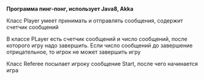 **Программа пинг-понг, использует Java8, Akka**


Класс Player умеет принимать и отправлять сообщения, 
содержит счетчик сообщений

В классе PLayer есть счетчик сообщений и число сообщений, после которого 
игру надо завершить. Если число сообщений до завершение отрицательное, 
то игрок не может завершить игру 

Класс Referee посылает игроку сообщение Start, после чего начинается игра